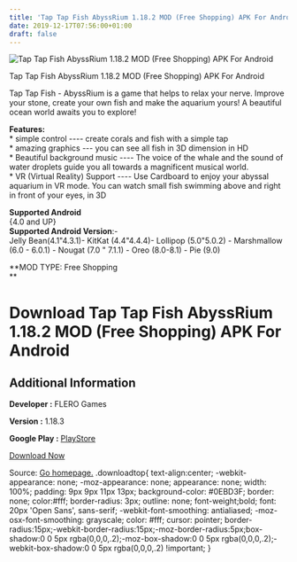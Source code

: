 ```yaml
---
title: 'Tap Tap Fish AbyssRium 1.18.2 MOD (Free Shopping) APK For Android'
date: 2019-12-17T07:56:00+01:00
draft: false
---
```


![Tap Tap Fish AbyssRium 1.18.2 MOD (Free Shopping) APK For Android](https://i0.wp.com/apkhome.net/wp-content/uploads/2019/12/Tap-Tap-Fish-AbyssRium-1.18.2-MOD-Free-Shopping.png "Tap Tap Fish AbyssRium 1.18.2 MOD (Free Shopping) APK For Android")

  

Tap Tap Fish AbyssRium 1.18.2 MOD (Free Shopping) APK For Android

Tap Tap Fish - AbyssRium is a game that helps to relax your nerve. Improve your stone, create your own fish and make the aquarium yours! A beautiful ocean world awaits you to explore!

**Features:**  
\* simple control ---- create corals and fish with a simple tap  
\* amazing graphics --- you can see all fish in 3D dimension in HD  
\* Beautiful background music ---- The voice of the whale and the sound of water droplets guide you all towards a magnificent musical world.  
\* VR (Virtual Reality) Support ---- Use Cardboard to enjoy your abyssal aquarium in VR mode. You can watch small fish swimming above and right in front of your eyes, in 3D

**Supported Android**  
{4.0 and UP}  
**Supported Android Version**:-  
Jelly Bean(4.1"4.3.1)- KitKat (4.4"4.4.4)- Lollipop (5.0"5.0.2) - Marshmallow (6.0 - 6.0.1) - Nougat (7.0 " 7.1.1) - Oreo (8.0-8.1) - Pie (9.0)

**MOD TYPE: Free Shopping  
**

Download Tap Tap Fish AbyssRium 1.18.2 MOD (Free Shopping) APK For Android
==========================================================================

Additional Information
----------------------

**Developer :** FLERO Games

**Version :** 1.18.3

**Google Play :** [PlayStore](https://play.google.com/store/apps/details?id=com.idleif.abyssrium)

  

[Download Now](https://store4app.co/post/tap-tap-fish-abyssrium-1-18-2-mod-free-shopping-apk-for-android_1576565452)

  
Source: [Go homepage.](https://store4app.co/post/tap-tap-fish-abyssrium-1-18-2-mod-free-shopping-apk-for-android_1576565452) .downloadtop{ text-align:center; -webkit-appearance: none; -moz-appearance: none; appearance: none; width: 100%; padding: 9px 9px 11px 13px; background-color: #0EBD3F; border: none; color:#fff; border-radius: 3px; outline: none; font-weight;bold; font: 20px 'Open Sans', sans-serif; -webkit-font-smoothing: antialiased; -moz-osx-font-smoothing: grayscale; color: #fff; cursor: pointer; border-radius:15px;-webkit-border-radius:15px;-moz-border-radius:5px;box-shadow:0 0 5px rgba(0,0,0,.2);-moz-box-shadow:0 0 5px rgba(0,0,0,.2);-webkit-box-shadow:0 0 5px rgba(0,0,0,.2) !important; }